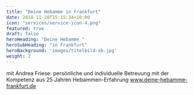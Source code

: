 ```yaml
---
title: "Deine Hebamme in Frankfurt"
date: 2018-11-28T15:15:34+10:00
icon: "services/service-icon-4.png"
featured: true
draft: false
heroHeading: "Deine Hebamme "
heroSubHeading: "in Frankfurt"
heroBackground: 'images/titelbild-xb.jpg'
weight: 2
---
```

mit Andrea Friese: persönliche und individuelle Betreuung mit der Kompetenz aus 25 Jahren Hebammen-Erfahrung www.deine-hebamme-frankfurt.de

